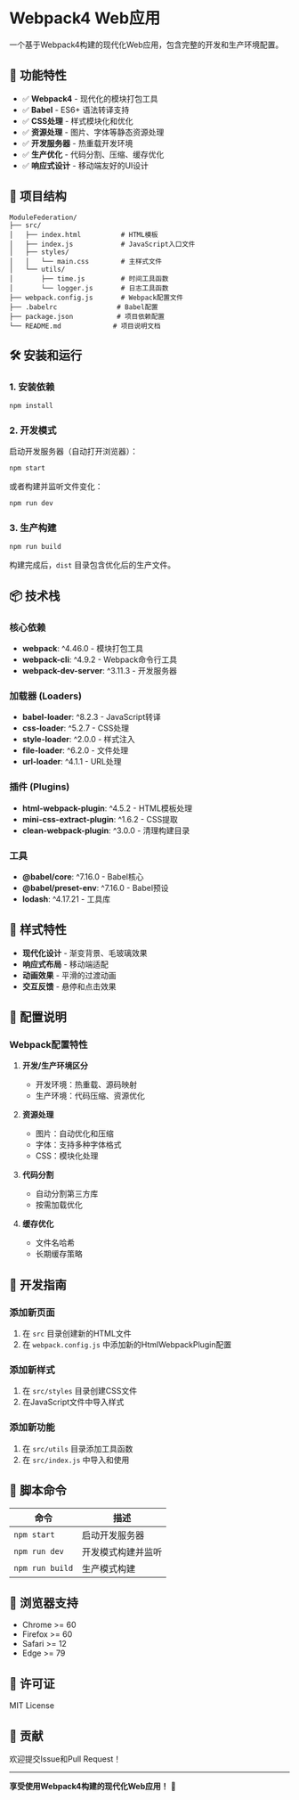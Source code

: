 # Webpack4 Web应用

一个基于Webpack4构建的现代化Web应用，包含完整的开发和生产环境配置。

## 🚀 功能特性

- ✅ **Webpack4** - 现代化的模块打包工具
- ✅ **Babel** - ES6+ 语法转译支持
- ✅ **CSS处理** - 样式模块化和优化
- ✅ **资源处理** - 图片、字体等静态资源处理
- ✅ **开发服务器** - 热重载开发环境
- ✅ **生产优化** - 代码分割、压缩、缓存优化
- ✅ **响应式设计** - 移动端友好的UI设计

## 📁 项目结构

```
ModuleFederation/
├── src/
│   ├── index.html          # HTML模板
│   ├── index.js            # JavaScript入口文件
│   ├── styles/
│   │   └── main.css        # 主样式文件
│   └── utils/
│       ├── time.js         # 时间工具函数
│       └── logger.js       # 日志工具函数
├── webpack.config.js       # Webpack配置文件
├── .babelrc               # Babel配置
├── package.json           # 项目依赖配置
└── README.md             # 项目说明文档
```

## 🛠️ 安装和运行

### 1. 安装依赖

```bash
npm install
```

### 2. 开发模式

启动开发服务器（自动打开浏览器）：
```bash
npm start
```

或者构建并监听文件变化：
```bash
npm run dev
```

### 3. 生产构建

```bash
npm run build
```

构建完成后，`dist` 目录包含优化后的生产文件。

## 📦 技术栈

### 核心依赖
- **webpack**: ^4.46.0 - 模块打包工具
- **webpack-cli**: ^4.9.2 - Webpack命令行工具
- **webpack-dev-server**: ^3.11.3 - 开发服务器

### 加载器 (Loaders)
- **babel-loader**: ^8.2.3 - JavaScript转译
- **css-loader**: ^5.2.7 - CSS处理
- **style-loader**: ^2.0.0 - 样式注入
- **file-loader**: ^6.2.0 - 文件处理
- **url-loader**: ^4.1.1 - URL处理

### 插件 (Plugins)
- **html-webpack-plugin**: ^4.5.2 - HTML模板处理
- **mini-css-extract-plugin**: ^1.6.2 - CSS提取
- **clean-webpack-plugin**: ^3.0.0 - 清理构建目录

### 工具
- **@babel/core**: ^7.16.0 - Babel核心
- **@babel/preset-env**: ^7.16.0 - Babel预设
- **lodash**: ^4.17.21 - 工具库

## 🎨 样式特性

- **现代化设计** - 渐变背景、毛玻璃效果
- **响应式布局** - 移动端适配
- **动画效果** - 平滑的过渡动画
- **交互反馈** - 悬停和点击效果

## 🔧 配置说明

### Webpack配置特性

1. **开发/生产环境区分**
   - 开发环境：热重载、源码映射
   - 生产环境：代码压缩、资源优化

2. **资源处理**
   - 图片：自动优化和压缩
   - 字体：支持多种字体格式
   - CSS：模块化处理

3. **代码分割**
   - 自动分割第三方库
   - 按需加载优化

4. **缓存优化**
   - 文件名哈希
   - 长期缓存策略

## 🚀 开发指南

### 添加新页面
1. 在 `src` 目录创建新的HTML文件
2. 在 `webpack.config.js` 中添加新的HtmlWebpackPlugin配置

### 添加新样式
1. 在 `src/styles` 目录创建CSS文件
2. 在JavaScript文件中导入样式

### 添加新功能
1. 在 `src/utils` 目录添加工具函数
2. 在 `src/index.js` 中导入和使用

## 📝 脚本命令

| 命令 | 描述 |
|------|------|
| `npm start` | 启动开发服务器 |
| `npm run dev` | 开发模式构建并监听 |
| `npm run build` | 生产模式构建 |

## 🌟 浏览器支持

- Chrome >= 60
- Firefox >= 60
- Safari >= 12
- Edge >= 79

## 📄 许可证

MIT License

## 🤝 贡献

欢迎提交Issue和Pull Request！

---

**享受使用Webpack4构建的现代化Web应用！** 🎉 